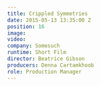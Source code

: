 ```yaml
---
title: Crippled Symmetries
date: 2015-05-13 13:35:00 Z
position: 16
image: 
video: 
company: Somesuch
runtime: Short Film
director: Beatrice Gibson
producers: Denna Cartamkhoob
role: Production Manager
---
```


